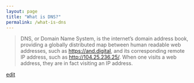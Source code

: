 ```yaml
---
layout: page
title: "What is DNS?"
permalink: /what-is-dns
---
```


> DNS, or Domain Name System, is the internet’s domain address book, providing a globally distributed map between human readable web addresses, such as https://and.digital, and its corresponding remote IP address, such as http://104.25.236.25/. When one visits a web address, they are in fact visiting an IP address.

<p class="edit-term"><a href="https://github.com/and-digital/tech-definitions/blob/master/definitions/internet/dns.md">edit</a></p>
